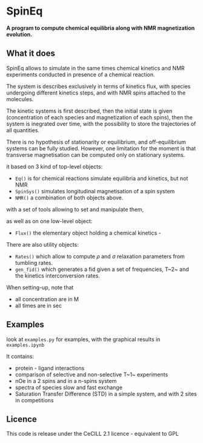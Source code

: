 # SpinEq
**A program to compute chemical equilibria along with NMR magnetization evolution.**

## What it does
SpinEq allows to simulate in the same times chemical kinetics and NMR experiments conducted in presence of a chemical reaction.

The system is describes exclusively in terms of kinetics flux, with species undergoing different kinetics steps, and with NMR spins attached to the molecules. 

The kinetic systems is first described, then the initial state is given (concentration of each species and magnetization of each spins), then the system is inegrated over time, with the possibility to store the trajectories of all quantities.

There is no hypothesis of stationarity or equilibrium, and off-equilibrium systems can be fully studied.
However, one limitation for the moment is that transverse magnetisation can be computed only on stationary systems.

it based on 3 kind of top-level objects:

- `Eq()` is for chemical reactions  simulate equilibria and kinetics, but not NMR
- `SpinSys()` simulates longitudinal magnetisation of a spin system
- `NMR()` a combination of both objects above.

with a set of tools allowing to set and manipulate them, 

as well as on one low-level object:

- `Flux()` the elementary object holding a chemical kinetics -

There are also utility objects:

- `Rates()` which allow to compute $\rho$ and $\sigma$ relaxation parameters from tumbling rates.
- `gen_fid()` which generates a fid given a set of frequencies, T~2~ and the kinetics interconversion rates.

When setting-up, note that

- all concentration are in M
- all times are in sec

## Examples
look at `examples.py` for examples, with the graphical results in `examples.ipynb`

It contains:

- protein - ligand interactions
- comparison of selective and non-selective T~1~ experiments
- nOe in a 2 spins and in a n-spins system
- spectra of species slow and fast exchange
- Saturation Transfer Difference (STD) in a simple system, and with 2 sites in competitions

## Licence
This code is release under the CeCILL 2.1 licence - equivalent to GPL

